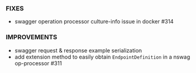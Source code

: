 ### FIXES
- swagger operation processor culture-info issue in docker #314

### IMPROVEMENTS
- swagger request & response example serialization
- add extension method to easily obtain `EndpointDefinition` in a nswag op-processor #311